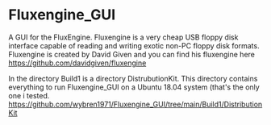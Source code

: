# Fluxengine_GUI
A GUI for the FluxEngine. Fluxengine is a very cheap USB floppy disk interface capable of reading and writing exotic non-PC floppy disk formats.
Fluxengine is created by David Given and you can find his fluxengine here https://github.com/davidgiven/fluxengine

In the directory Build1 is a directory DistrubutionKit. This directory contains everything to run Fluxengine_GUI on a Ubuntu 18.04 system (that's the only one i tested.
https://github.com/wybren1971/Fluxengine_GUI/tree/main/Build1/DistributionKit

